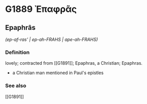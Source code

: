 # G1889 Ἐπαφρᾶς

## Epaphrâs

_(ep-af-ras' | ep-ah-FRAHS | ape-ah-FRAHS)_

### Definition

lovely; contracted from [[G1891]]; Epaphras, a Christian; Epaphras.

- a Christian man mentioned in Paul's epistles

### See also

[[G1891]]

